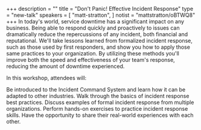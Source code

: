 +++
description = ""
title = "Don't Panic! Effective Incident Response"
type = "new-talk"
speakers = [
        "matt-stratton",
]
notist = "mattstratton/oBTWQ8"
+++
In today's world, service downtime has a significant impact on any business. Being able to respond quickly and proactively to issues can dramatically reduce the repercussions of any incident, both financial and reputational.
We'll take lessons learned from formalized incident response, such as those used by first responders, and show you how to apply those same practices to your organization. By utilizing these methods you'll improve both the speed and effectiveness of your team's response, reducing the amount of downtime experienced.

In this workshop, attendees will:

Be introduced to the Incident Command System and learn how it can be adapted to other industries.
Walk through the basics of incident response best practices.
Discuss examples of formal incident response from multiple organizations.
Perform hands-on exercises to practice incident response skills.
Have the opportunity to share their real-world experiences with each other.